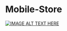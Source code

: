 # Mobile-Store


[![IMAGE ALT TEXT HERE](https://img.youtube.com/vi/7j3GWoMKYEU/0.jpg)](https://www.youtube.com/watch?v=7j3GWoMKYEU)
